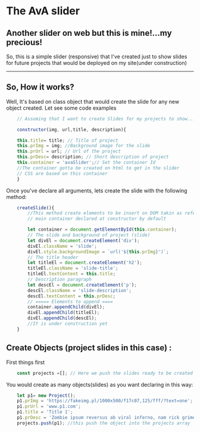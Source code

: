 # The AvA slider
## Another slider on web but this is mine!...my precious!

So, this is a simple slider (responsive) that I've created just to show slides for future projects that would be deployed on my site(under construction)

---
## So, How it works?

Well, It's based on class object that would create the slide for any new object created. Let see some code examples

```javascript
    // Assuming that I want to create Slides for my projects to show...

    constructor(img, url,title, description){

    this.title= title; // Title of project
    this.prImg = img; //Background image for the slide
    this.prUrl = url; // Url of the project 
    this.prDesc= description; // Short description of project
    this.container = 'avaSlider';// Set the container Id
    //The container gotta be created on html to get in the slider
    // CSS are based on this container
    }
```
Once you've declare all arguments, lets create the slide with the following method:

```javascript
    createSlide(){
        //This method create elements to be insert on DOM takin as refer the 
        // main container declared at constructor by default

        let container = document.getElementById(this.container);
        // The slide and background of project (slide)
        let divEl = document.createElement('div');
        divEl.className = 'slide';
        divEl.style.backgroundImage = `url('${this.prImg}')`;
        // The title header
        let titleEl = document.createElement('h2');
        titleEl.className = 'slide-title';
        titleEl.textContent = this.title;
        // Description paragraph
        let descEl = document.createElement('p');
        descEl.className = 'slide-description';
        descEl.textContent = this.prDesc;
        // ===== Elements to append ====
        container.appendChild(divEl);
        divEl.appendChild(titleEl);
        divEl.appendChild(descEl);
        //It is under construction yet
    }
```
## Create Objects (project slides in this case) : 

First things first
```javascript
    const projects =[]; // Here we push the slides ready to be created
```

You would create as many objects(slides) as you want declaring in this way:
```javascript
    let p1= new Project();
    p1.prImg = 'https://fakeimg.pl/1000x500/f17c07,125/fff/?text=one';
    p1.prUrl = 'www.p1.com';
    p1.title = 'Title 1';
    p1.prDesc = 'Zombie ipsum reversus ab viral inferno, nam rick grimes malum cerebro. De carne lumbering animata corpora quaeritis. Summus brains sit​​, morbo vel maleficia? De apocalypsi gorger omero undead survivor dict';
    projects.push(p1); //this push the object into the projects array
```

